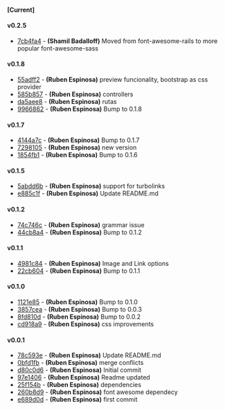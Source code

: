 
#### [Current]

#### v0.2.5
 * [7cb4fa4](../../commit/7cb4fa4) - __(Shamil Badalloff)__ Moved from font-awesome-rails to more popular font-awesome-sass
#### v0.1.8
 * [55adff2](../../commit/55adff2) - __(Ruben Espinosa)__ preview funcionality, bootstrap as css provider
 * [585b857](../../commit/585b857) - __(Ruben Espinosa)__ controllers
 * [da5aee8](../../commit/da5aee8) - __(Ruben Espinosa)__ rutas
 * [9966862](../../commit/9966862) - __(Ruben Espinosa)__ Bump to 0.1.8

#### v0.1.7
 * [4144a7c](../../commit/4144a7c) - __(Ruben Espinosa)__ Bump to 0.1.7
 * [7298105](../../commit/7298105) - __(Ruben Espinosa)__ new version
 * [1854fb1](../../commit/1854fb1) - __(Ruben Espinosa)__ Bump to 0.1.6

#### v0.1.5
 * [5abdd6b](../../commit/5abdd6b) - __(Ruben Espinosa)__ support for turbolinks
 * [e885c1f](../../commit/e885c1f) - __(Ruben Espinosa)__ Update README.md

#### v0.1.2
 * [74c746c](../../commit/74c746c) - __(Ruben Espinosa)__ grammar issue
 * [44cb8a4](../../commit/44cb8a4) - __(Ruben Espinosa)__ Bump to 0.1.2

#### v0.1.1
 * [4981c84](../../commit/4981c84) - __(Ruben Espinosa)__ Image and Link options
 * [22cb604](../../commit/22cb604) - __(Ruben Espinosa)__ Bump to 0.1.1

#### v0.1.0
 * [1121e85](../../commit/1121e85) - __(Ruben Espinosa)__ Bump to 0.1.0
 * [3857cea](../../commit/3857cea) - __(Ruben Espinosa)__ Bump to 0.0.3
 * [8fd810d](../../commit/8fd810d) - __(Ruben Espinosa)__ Bump to 0.0.2
 * [cd918a9](../../commit/cd918a9) - __(Ruben Espinosa)__ css improvements

#### v0.0.1
 * [78c593e](../../commit/78c593e) - __(Ruben Espinosa)__ Update README.md
 * [0bfd1fb](../../commit/0bfd1fb) - __(Ruben Espinosa)__ merge conflicts
 * [d80c0d6](../../commit/d80c0d6) - __(Ruben Espinosa)__ Initial commit
 * [97e1406](../../commit/97e1406) - __(Ruben Espinosa)__ Readme updated
 * [25f154b](../../commit/25f154b) - __(Ruben Espinosa)__ dependencies
 * [260b8d9](../../commit/260b8d9) - __(Ruben Espinosa)__ font awesome dependecy
 * [e689d0d](../../commit/e689d0d) - __(Ruben Espinosa)__ first commit
